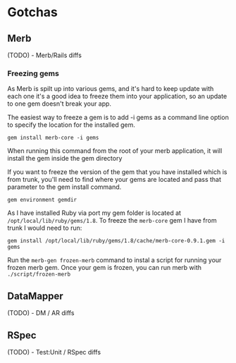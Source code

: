 # Gotchas

## Merb
(TODO) - Merb/Rails diffs

### Freezing gems
As Merb is spilt up into various gems, and it's hard to keep update with each one it's a good idea to freeze them into your application, so an update to one gem doesn't break your app.

The easiest way to freeze a gem is to add -i gems as a command line option to specify the location for the installed gem.

    gem install merb-core -i gems

When running this command from the root of your merb application, it will install the gem inside the gem directory

If you want to freeze the version of the gem that you have installed which is from trunk, you'll need to find where your gems are located and pass that parameter to the gem install command.

    gem environment gemdir
    
As I have installed Ruby via port my gem folder is located at `/opt/local/lib/ruby/gems/1.8`.
To freeze the `merb-core` gem I have from trunk I would need to run:

    gem install /opt/local/lib/ruby/gems/1.8/cache/merb-core-0.9.1.gem -i gems


Run the `merb-gen frozen-merb` command to instal a script for running your frozen merb gem. Once your gem is frozen, you can run merb with `./script/frozen-merb`

## DataMapper
(TODO) - DM / AR diffs

## RSpec

(TODO) - Test:Unit / RSpec diffs
